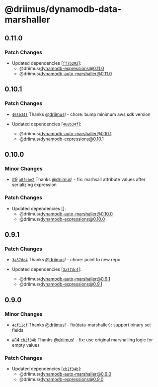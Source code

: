 # @driimus/dynamodb-data-marshaller

## 0.11.0

### Patch Changes

- Updated dependencies [[`ff7b292`](https://github.com/driimus/dynamodb-data-mapper-js/commit/ff7b2924f64a527f335ea8199d1d0f1e031928b1)]:
  - @driimus/dynamodb-expressions@0.11.0
  - @driimus/dynamodb-auto-marshaller@0.11.0

## 0.10.1

### Patch Changes

- [`468b34f`](https://github.com/driimus/dynamodb-data-mapper-js/commit/468b34f4a61f3ce634cbaa99ec2c5beda708c779) Thanks [@driimus](https://github.com/driimus)! - chore: bump minimum aws sdk version

- Updated dependencies [[`468b34f`](https://github.com/driimus/dynamodb-data-mapper-js/commit/468b34f4a61f3ce634cbaa99ec2c5beda708c779)]:
  - @driimus/dynamodb-auto-marshaller@0.10.1
  - @driimus/dynamodb-expressions@0.10.1

## 0.10.0

### Minor Changes

- [#9](https://github.com/driimus/dynamodb-data-mapper-js/pull/9) [`a0febe2`](https://github.com/driimus/dynamodb-data-mapper-js/commit/a0febe2d5fd93d3629c509307e5007b72b8e0b2c) Thanks [@driimus](https://github.com/driimus)! - fix: marhsall attribute values after serializing expression

### Patch Changes

- Updated dependencies []:
  - @driimus/dynamodb-auto-marshaller@0.10.0
  - @driimus/dynamodb-expressions@0.10.0

## 0.9.1

### Patch Changes

- [`3a57dc4`](https://github.com/driimus/dynamodb-data-mapper-js/commit/3a57dc4f8b2bef2cd0fa6a7d0d59fc2197e14418) Thanks [@driimus](https://github.com/driimus)! - chore: point to new repo

- Updated dependencies [[`3a57dc4`](https://github.com/driimus/dynamodb-data-mapper-js/commit/3a57dc4f8b2bef2cd0fa6a7d0d59fc2197e14418)]:
  - @driimus/dynamodb-auto-marshaller@0.9.1
  - @driimus/dynamodb-expressions@0.9.1

## 0.9.0

### Minor Changes

- [`4cf11cf`](https://github.com/driimus/dynamodb-data-mapper-js/commit/4cf11cf3722663273f9be7a7edd8119cb566a052) Thanks [@driimus](https://github.com/driimus)! - fix(data-marshaller): support binary set fields

* [#14](https://github.com/driimus/dynamodb-data-mapper-js/pull/14) [`cb2f34b`](https://github.com/driimus/dynamodb-data-mapper-js/commit/cb2f34bfd217af6d97e3fd87362f7e7ff722522e) Thanks [@driimus](https://github.com/driimus)! - fix: use original marshalling logic for empty values

### Patch Changes

- Updated dependencies [[`cb2f34b`](https://github.com/driimus/dynamodb-data-mapper-js/commit/cb2f34bfd217af6d97e3fd87362f7e7ff722522e)]:
  - @driimus/dynamodb-auto-marshaller@0.9.0
  - @driimus/dynamodb-expressions@0.9.0
